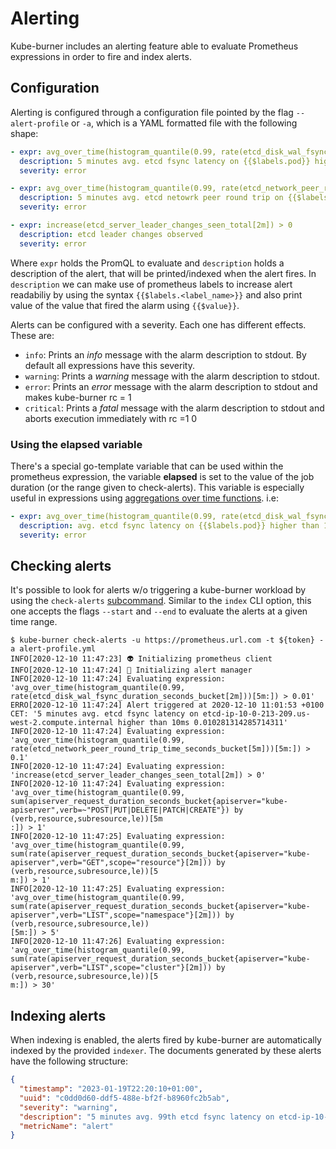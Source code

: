 # Alerting

Kube-burner includes an alerting feature able to evaluate Prometheus expressions in order to fire and index alerts.

## Configuration

Alerting is configured through a configuration file pointed by the flag `--alert-profile` or `-a`, which is a YAML formatted file with the following shape:

```yaml
- expr: avg_over_time(histogram_quantile(0.99, rate(etcd_disk_wal_fsync_duration_seconds_bucket[2m]))[5m:]) > 0.01
  description: 5 minutes avg. etcd fsync latency on {{$labels.pod}} higher than 10ms {{$value}}
  severity: error

- expr: avg_over_time(histogram_quantile(0.99, rate(etcd_network_peer_round_trip_time_seconds_bucket[5m]))[5m:]) > 0.1
  description: 5 minutes avg. etcd netowrk peer round trip on {{$labels.pod}} higher than 100ms {{$value}}
  severity: error

- expr: increase(etcd_server_leader_changes_seen_total[2m]) > 0
  description: etcd leader changes observed
  severity: error
```

Where `expr` holds the PromQL to evaluate and `description` holds a description of the alert, that will be printed/indexed when the alert fires. In `description` we can make use of prometheus labels to increase alert readabiliy by using the syntax `{{$labels.<label_name>}}` and also print value of the value that fired the alarm using `{{$value}}`.

Alerts can be configured with a severity. Each one has different effects. These are:

- `info`: Prints an *info* message with the alarm description to stdout. By default all expressions have this severity.
- `warning`: Prints a *warning* message with the alarm description to stdout.
- `error`: Prints an *error* message with the alarm description to stdout and makes kube-burner rc = 1
- `critical`: Prints a *fatal* message with the alarm description to stdout and aborts execution immediately with rc =1 0

### Using the elapsed variable

There's a special go-template variable that can be used within the prometheus expression, the variable **elapsed** is set to the value of the job duration (or the range given to check-alerts). This variable is especially useful in expressions using [aggregations over time functions](https://prometheus.io/docs/prometheus/latest/querying/functions/#aggregation_over_time).
i.e:

```yaml
- expr: avg_over_time(histogram_quantile(0.99, rate(etcd_disk_wal_fsync_duration_seconds_bucket[2m]))[{{ .elapsed }}:]) > 0.01
  description: avg. etcd fsync latency on {{$labels.pod}} higher than 10ms {{$value}}
  severity: error
```

## Checking alerts

It's possible to look for alerts w/o triggering a kube-burner workload by using the `check-alerts` [subcommand](/cli/#check-alerts). Similar to the `index` CLI option, this one accepts the flags `--start` and `--end` to evaluate the alerts at a given time range.

```shell
$ kube-burner check-alerts -u https://prometheus.url.com -t ${token} -a alert-profile.yml
INFO[2020-12-10 11:47:23] 👽 Initializing prometheus client
INFO[2020-12-10 11:47:24] 🔔 Initializing alert manager
INFO[2020-12-10 11:47:24] Evaluating expression: 'avg_over_time(histogram_quantile(0.99, rate(etcd_disk_wal_fsync_duration_seconds_bucket[2m]))[5m:]) > 0.01'
ERRO[2020-12-10 11:47:24] Alert triggered at 2020-12-10 11:01:53 +0100 CET: '5 minutes avg. etcd fsync latency on etcd-ip-10-0-213-209.us-west-2.compute.internal higher than 10ms 0.010281314285714311'
INFO[2020-12-10 11:47:24] Evaluating expression: 'avg_over_time(histogram_quantile(0.99, rate(etcd_network_peer_round_trip_time_seconds_bucket[5m]))[5m:]) > 0.1'
INFO[2020-12-10 11:47:24] Evaluating expression: 'increase(etcd_server_leader_changes_seen_total[2m]) > 0'
INFO[2020-12-10 11:47:24] Evaluating expression: 'avg_over_time(histogram_quantile(0.99, sum(apiserver_request_duration_seconds_bucket{apiserver="kube-apiserver",verb=~"POST|PUT|DELETE|PATCH|CREATE"}) by (verb,resource,subresource,le))[5m
:]) > 1'
INFO[2020-12-10 11:47:25] Evaluating expression: 'avg_over_time(histogram_quantile(0.99, sum(rate(apiserver_request_duration_seconds_bucket{apiserver="kube-apiserver",verb="GET",scope="resource"}[2m])) by (verb,resource,subresource,le))[5
m:]) > 1'
INFO[2020-12-10 11:47:25] Evaluating expression: 'avg_over_time(histogram_quantile(0.99, sum(rate(apiserver_request_duration_seconds_bucket{apiserver="kube-apiserver",verb="LIST",scope="namespace"}[2m])) by (verb,resource,subresource,le))
[5m:]) > 5'
INFO[2020-12-10 11:47:26] Evaluating expression: 'avg_over_time(histogram_quantile(0.99, sum(rate(apiserver_request_duration_seconds_bucket{apiserver="kube-apiserver",verb="LIST",scope="cluster"}[2m])) by (verb,resource,subresource,le))[5
m:]) > 30'
```

## Indexing alerts

When indexing is enabled, the alerts fired by kube-burner are automatically indexed by the provided `indexer`. The documents generated by these alerts have the following structure:

```json
{
  "timestamp": "2023-01-19T22:20:10+01:00",
  "uuid": "c0dd0d60-ddf5-488e-bf2f-b8960fc2b5ab",
  "severity": "warning",
  "description": "5 minutes avg. 99th etcd fsync latency on etcd-ip-10-0-133-30.us-west-2.compute.internal higher than 10ms. 0.004s",
  "metricName": "alert"
}
```

